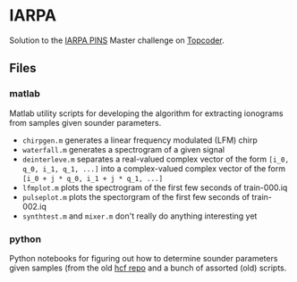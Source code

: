 
# IARPA

Solution to the [IARPA PINS](https://www.iarpa.gov/challenges/pins.html) Master challenge on [Topcoder](https://www.topcoder.com/challenges/30094205).

## Files
### matlab
Matlab utility scripts for developing the algorithm for extracting ionograms from samples given sounder parameters.

* `chirpgen.m` generates a linear frequency modulated (LFM) chirp
* `waterfall.m` generates a spectrogram of a given signal
* `deinterleve.m` separates a real-valued complex vector of the form `[i_0, q_0, i_1, q_1, ...]` into a complex-valued complex vector of the form `[i_0 + j * q_0, i_1 + j * q_1, ...]`
* `lfmplot.m` plots the spectrogram of the first few seconds of train-000.iq
* `pulseplot.m` plots the spectorgram of the first few seconds of train-002.iq
* `synthtest.m` and `mixer.m` don't really do anything interesting yet
### python
Python notebooks for figuring out how to determine sounder parameters given samples (from the old [hcf repo](https://gitlab.com/blair3sat/hcf) and a bunch of assorted (old) scripts.

